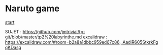 # Naruto game

[start](konoha.md)

SUJET : 
https://github.com/jmtrivial/tp-git/blob/master/tp2%20labyrinthe.md
excalidraw : https://excalidraw.com/#room=b2a8a1dbbc959ed67c86,_AadiR605StkrkFgqKDasg

